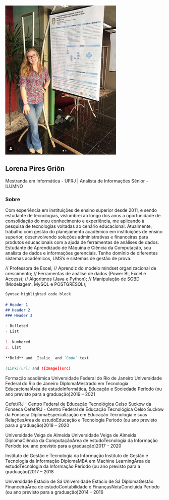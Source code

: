 ![image](https://github.com/Lorenagrion/html/blob/master/pesquisa.JPG)

## Lorena Pires Griõn

Mestranda em Informática - UFRJ | Analista de Informações Sênior - ILUMNO

### Sobre

Com experiência em instituições de ensino superior desde 2011, e sendo estudante de tecnologias, vislumbrei ao longo dos anos a oportunidade de consolidação do meu conhecimento e experiência, me aplicando à pesquisa de tecnologias voltadas ao cenário educacional.
Atualmente, trabalho com gestão do planejamento acadêmico em instituições de ensino superior, desenvolvendo soluções administrativas e financeiras para produtos educacionais com a ajuda de ferramentas de análises de dados.
Estudante de Aprendizado de Máquina e Ciência da Computação, sou analista de dados e informações gerenciais.
Tenho domínio de diferentes sistemas acadêmicos, LMS’s e sistemas de gestão de prova.

// Professora de Excel;
// Aprendiz do modelo mindset organizacional de crescimento;
// Ferramentas de análise de dados (Power BI, Excel e Access);
// Algoritmos (Java e Python);
// Manipulação de SGBD (Modelagem, MySQL e POSTGRESQL); 

```markdown
Syntax highlighted code block

# Header 1
## Header 2
### Header 3

- Bulleted
- List

1. Numbered
2. List

**Bold** and _Italic_ and `Code` text

[Link](url) and ![Image](src)
```
Formação acadêmica
Universidade Federal do Rio de Janeiro
Universidade Federal do Rio de Janeiro
DiplomaMestrado em Tecnologia EducacionalÁrea de estudoInformática, Educação e Sociedade
Período (ou ano previsto para a graduação)2019 – 2021


Cefet/RJ - Centro Federal de Educação Tecnológica Celso Suckow da Fonseca
Cefet/RJ - Centro Federal de Educação Tecnológica Celso Suckow da Fonseca
DiplomaEspecialização em Educação Tecnologia e suas RelaçõesÁrea de estudoEducação e Tecnologia
Período (ou ano previsto para a graduação)2018 – 2020


Universidade Veiga de Almeida
Universidade Veiga de Almeida
DiplomaCiência da ComputaçãoÁrea de estudoTecnologia da Informação
Período (ou ano previsto para a graduação)2017 – 2020


Instituto de Gestão e Tecnologia da Informação
Instituto de Gestão e Tecnologia da Informação
DiplomaMBA em Machine LearningÁrea de estudoTecnologia da Informação
Período (ou ano previsto para a graduação)2017 – 2018


Universidade Estácio de Sá
Universidade Estácio de Sá
DiplomaGestão FinanceiraÁrea de estudoContabilidade e FinançasNotaConcluída
Período (ou ano previsto para a graduação)2014 – 2016
